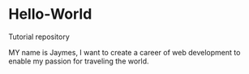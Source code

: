 # Hello-World

Tutorial repository

MY name is Jaymes, I want to create a career of web development to enable my passion for traveling the world.
